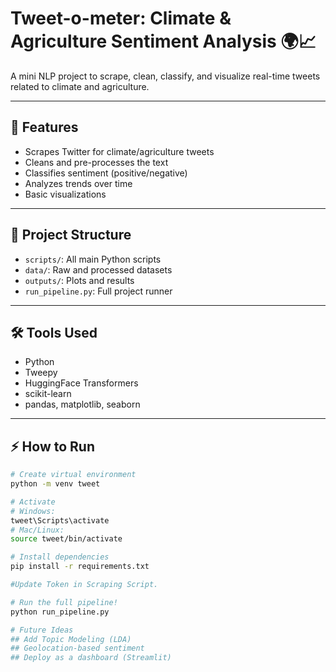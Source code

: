 # Tweet-o-meter: Climate & Agriculture Sentiment Analysis 🌍📈
A mini NLP project to scrape, clean, classify, and visualize real-time tweets related to climate and agriculture.

---
## 🚀 Features
- Scrapes Twitter for climate/agriculture tweets
- Cleans and pre-processes the text
- Classifies sentiment (positive/negative)
- Analyzes trends over time
- Basic visualizations

---
## 📁 Project Structure
- `scripts/`: All main Python scripts
- `data/`: Raw and processed datasets
- `outputs/`: Plots and results
- `run_pipeline.py`: Full project runner

---
## 🛠 Tools Used
- Python
- Tweepy
- HuggingFace Transformers
- scikit-learn
- pandas, matplotlib, seaborn

---
## ⚡ How to Run
```bash
# Create virtual environment
python -m venv tweet

# Activate
# Windows:
tweet\Scripts\activate
# Mac/Linux:
source tweet/bin/activate

# Install dependencies
pip install -r requirements.txt

#Update Token in Scraping Script.

# Run the full pipeline!
python run_pipeline.py

# Future Ideas
## Add Topic Modeling (LDA)
## Geolocation-based sentiment
## Deploy as a dashboard (Streamlit)
